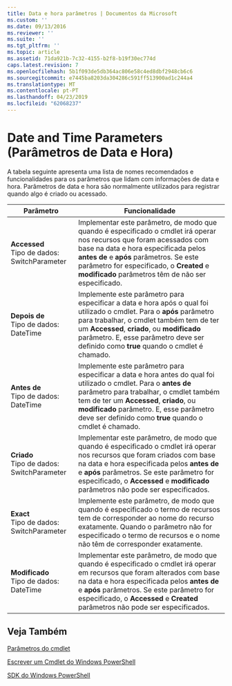 ```yaml
---
title: Data e hora parâmetros | Documentos da Microsoft
ms.custom: ''
ms.date: 09/13/2016
ms.reviewer: ''
ms.suite: ''
ms.tgt_pltfrm: ''
ms.topic: article
ms.assetid: 71da921b-7c32-4155-b2f8-b19f30ec774d
caps.latest.revision: 7
ms.openlocfilehash: 5b1f093de5db364ac806e58c4ed8dbf2948cb6c6
ms.sourcegitcommit: e7445ba8203da304286c591ff513900ad1c244a4
ms.translationtype: MT
ms.contentlocale: pt-PT
ms.lasthandoff: 04/23/2019
ms.locfileid: "62068237"
---
```

# <a name="date-and-time-parameters"></a>Date and Time Parameters (Parâmetros de Data e Hora)

A tabela seguinte apresenta uma lista de nomes recomendados e funcionalidades para os parâmetros que lidam com informações de data e hora. Parâmetros de data e hora são normalmente utilizados para registrar quando algo é criado ou acessado.

|Parâmetro|Funcionalidade|
|---|---|
|**Accessed**<br>Tipo de dados: SwitchParameter|Implementar este parâmetro, de modo que quando é especificado o cmdlet irá operar nos recursos que foram acessados com base na data e hora especificada pelos **antes de** e **após** parâmetros. Se este parâmetro for especificado, o **Created** e **modificado** parâmetros têm de não ser especificado.|
|**Depois de**<br>Tipo de dados: DateTime|Implemente este parâmetro para especificar a data e hora após o qual foi utilizado o cmdlet. Para o **após** parâmetro para trabalhar, o cmdlet também tem de ter um **Accessed**, **criado**, ou **modificado** parâmetro. E, esse parâmetro deve ser definido como **true** quando o cmdlet é chamado.|
|**Antes de**<br>Tipo de dados: DateTime|Implemente este parâmetro para especificar a data e hora antes do qual foi utilizado o cmdlet. Para o **antes de** parâmetro para trabalhar, o cmdlet também tem de ter um **Accessed**, **criado**, ou **modificado** parâmetro. E, esse parâmetro deve ser definido como **true** quando o cmdlet é chamado.|
|**Criado**<br>Tipo de dados: SwitchParameter|Implementar este parâmetro, de modo que quando é especificado o cmdlet irá operar nos recursos que foram criados com base na data e hora especificada pelos **antes de** e **após** parâmetros. Se este parâmetro for especificado, o **Accessed** e **modificado** parâmetros não pode ser especificados.|
|**Exact**<br>Tipo de dados: SwitchParameter|Implemente este parâmetro, de modo que quando é especificado o termo de recursos tem de corresponder ao nome do recurso exatamente. Quando o parâmetro não for especificado o termo de recursos e o nome não têm de corresponder exatamente.|
|**Modificado**<br>Tipo de dados: DateTime|Implementar este parâmetro, de modo que quando é especificado o cmdlet irá operar em recursos que foram alterados com base na data e hora especificada pelos **antes de** e **após** parâmetros. Se este parâmetro for especificado, o **Accessed** e **Created** parâmetros não pode ser especificados.|
## <a name="see-also"></a>Veja Também

[Parâmetros do cmdlet](./cmdlet-parameters.md)

[Escrever um Cmdlet do Windows PowerShell](./writing-a-windows-powershell-cmdlet.md)

[SDK do Windows PowerShell](../windows-powershell-reference.md)
